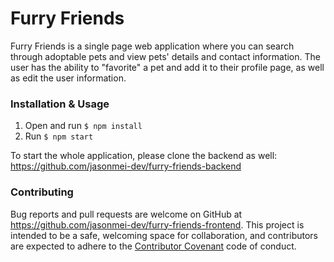 # Furry Friends

Furry Friends is a single page web application where you can search through adoptable pets and view pets' details and contact information. The user has the ability to "favorite" a pet and add it to their profile page, as well as edit the user information.

### Installation & Usage

1. Open and run `$ npm install`
2. Run `$ npm start`

To start the whole application, please clone the backend as well: https://github.com/jasonmei-dev/furry-friends-backend

### Contributing

Bug reports and pull requests are welcome on GitHub at https://github.com/jasonmei-dev/furry-friends-frontend. This project is intended to be a safe, welcoming space for collaboration, and contributors are expected to adhere to the [Contributor Covenant](http://contributor-covenant.org) code of conduct.
